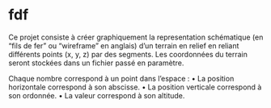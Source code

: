 # fdf
Ce projet consiste à créer graphiquement la representation schématique (en “fils de
fer” ou “wireframe” en anglais) d’un terrain en relief en reliant différents points (x, y,
z) par des segments. Les coordonnées du terrain seront stockées dans un fichier passé en
paramètre.

Chaque nombre correspond à un point dans l’espace :
• La position horizontale correspond à son abscisse.
• La position verticale correspond à son ordonnée.
• La valeur correspond à son altitude.
